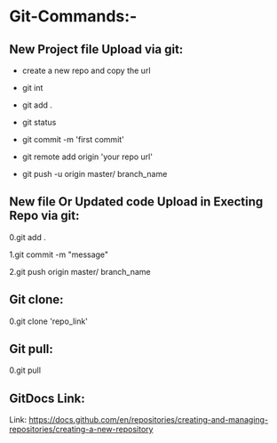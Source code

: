 # Git-Commands:-
## New Project file Upload via git:
- create a new repo and copy the url

- git int

- git add .

- git status

- git commit -m 'first commit'

- git remote add origin 'your repo url'

- git push -u origin master/ branch_name

## New file Or Updated code Upload in Execting Repo via git:
0.git add .

1.git commit -m "message"

2.git push origin master/ branch_name

## Git clone:
0.git clone 'repo_link'

## Git pull:
0.git pull

## GitDocs Link:
Link: https://docs.github.com/en/repositories/creating-and-managing-repositories/creating-a-new-repository
